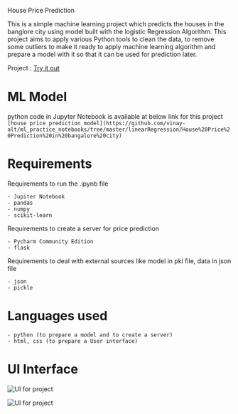 House Price Prediction

This is a simple machine learning project which predicts the houses in the banglore city using model built with the logistic Regression Algorithm. This project aims to apply various Python tools to clean the data, to remove some outliers to make it ready to apply machine learning algorithm and prepare a model with it so that it can be used for prediction later. 

Project : [Try it out](https://hpprediction.herokuapp.com)

# ML Model

python code in Jupyter Notebook is available at below link for this project
```[house price prediction model](https://github.com/vinay-alt/ml_practice_notebooks/tree/master/linearRegression/House%20Price%20Prediction%20in%20bangalore%20city)```

# Requirements

Requirements to run the .ipynb file
```
- Jupiter Notebook
- pandas
- numpy
- scikit-learn
```

Requirements to create a server for price prediction
```
- Pycharm Community Edition
- flask
```

Requirements to deal with external sources like model in pkl file, data in json file
```
- json
- pickle
```

# Languages used
```
- python (to prepare a model and to create a server)
- html, css (to prepare a User interface)
```

# UI Interface

![UI for project](https://github.com/vinay-alt/house_price_pred/blob/master/UI.PNG "Input form")

![UI for project](https://github.com/vinay-alt/house_price_pred/blob/master/UI1.PNG "Result")
